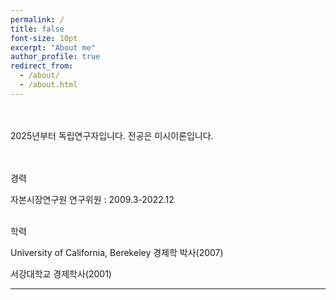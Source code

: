 ```yaml
---
permalink: /
title: false
font-size: 10pt
excerpt: "About me"
author_profile: true
redirect_from: 
  - /about/
  - /about.html
---
```

<br/> <br/> 
2025년부터 독립연구자입니다. 전공은 미시이론입니다. 

<br> <br/> 
경력

자본시장연구원 연구위원 : 2009.3-2022.12
<br/> <br/> 


학력 

University of California, Berekeley 경제학 박사(2007)

서강대학교 경제학사(2001)


------
